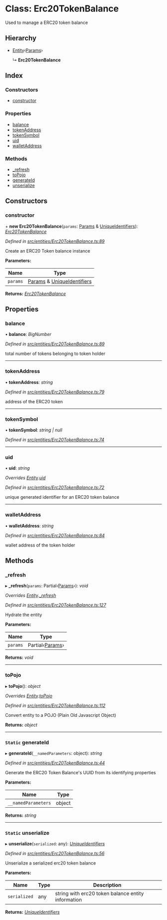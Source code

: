 # Class: Erc20TokenBalance

Used to manage a ERC20 token balance

## Hierarchy

* [Entity](entities.entity.md)‹[Params](../interfaces/entities.params-1.md)›

  ↳ **Erc20TokenBalance**

## Index

### Constructors

* [constructor](entities.erc20tokenbalance.md#constructor)

### Properties

* [balance](entities.erc20tokenbalance.md#balance)
* [tokenAddress](entities.erc20tokenbalance.md#tokenaddress)
* [tokenSymbol](entities.erc20tokenbalance.md#tokensymbol)
* [uid](entities.erc20tokenbalance.md#uid)
* [walletAddress](entities.erc20tokenbalance.md#walletaddress)

### Methods

* [_refresh](entities.erc20tokenbalance.md#_refresh)
* [toPojo](entities.erc20tokenbalance.md#topojo)
* [generateId](entities.erc20tokenbalance.md#static-generateid)
* [unserialize](entities.erc20tokenbalance.md#static-unserialize)

## Constructors

###  constructor

\+ **new Erc20TokenBalance**(`params`: [Params](../interfaces/entities.params-1.md) & [UniqueIdentifiers](../interfaces/entities.uniqueidentifiers-7.md)): *[Erc20TokenBalance](entities.erc20tokenbalance.md)*

*Defined in [src/entities/Erc20TokenBalance.ts:89](https://github.com/PolymathNetwork/polymath-sdk/blob/1abe1ae/src/entities/Erc20TokenBalance.ts#L89)*

Create an ERC20 Token balance instance

**Parameters:**

Name | Type |
------ | ------ |
`params` | [Params](../interfaces/entities.params-1.md) & [UniqueIdentifiers](../interfaces/entities.uniqueidentifiers-7.md) |

**Returns:** *[Erc20TokenBalance](entities.erc20tokenbalance.md)*

## Properties

###  balance

• **balance**: *BigNumber*

*Defined in [src/entities/Erc20TokenBalance.ts:89](https://github.com/PolymathNetwork/polymath-sdk/blob/1abe1ae/src/entities/Erc20TokenBalance.ts#L89)*

total number of tokens belonging to token holder

___

###  tokenAddress

• **tokenAddress**: *string*

*Defined in [src/entities/Erc20TokenBalance.ts:79](https://github.com/PolymathNetwork/polymath-sdk/blob/1abe1ae/src/entities/Erc20TokenBalance.ts#L79)*

address of the ERC20 token

___

###  tokenSymbol

• **tokenSymbol**: *string | null*

*Defined in [src/entities/Erc20TokenBalance.ts:74](https://github.com/PolymathNetwork/polymath-sdk/blob/1abe1ae/src/entities/Erc20TokenBalance.ts#L74)*

___

###  uid

• **uid**: *string*

*Overrides [Entity](entities.entity.md).[uid](entities.entity.md#abstract-uid)*

*Defined in [src/entities/Erc20TokenBalance.ts:72](https://github.com/PolymathNetwork/polymath-sdk/blob/1abe1ae/src/entities/Erc20TokenBalance.ts#L72)*

unique generated identifier for an ERC20 token balance

___

###  walletAddress

• **walletAddress**: *string*

*Defined in [src/entities/Erc20TokenBalance.ts:84](https://github.com/PolymathNetwork/polymath-sdk/blob/1abe1ae/src/entities/Erc20TokenBalance.ts#L84)*

wallet address of the token holder

## Methods

###  _refresh

▸ **_refresh**(`params`: Partial‹[Params](../interfaces/entities.params-1.md)›): *void*

*Overrides [Entity](entities.entity.md).[_refresh](entities.entity.md#abstract-_refresh)*

*Defined in [src/entities/Erc20TokenBalance.ts:127](https://github.com/PolymathNetwork/polymath-sdk/blob/1abe1ae/src/entities/Erc20TokenBalance.ts#L127)*

Hydrate the entity

**Parameters:**

Name | Type |
------ | ------ |
`params` | Partial‹[Params](../interfaces/entities.params-1.md)› |

**Returns:** *void*

___

###  toPojo

▸ **toPojo**(): *object*

*Overrides [Entity](entities.entity.md).[toPojo](entities.entity.md#abstract-topojo)*

*Defined in [src/entities/Erc20TokenBalance.ts:112](https://github.com/PolymathNetwork/polymath-sdk/blob/1abe1ae/src/entities/Erc20TokenBalance.ts#L112)*

Convert entity to a POJO (Plain Old Javascript Object)

**Returns:** *object*

___

### `Static` generateId

▸ **generateId**(`__namedParameters`: object): *string*

*Defined in [src/entities/Erc20TokenBalance.ts:44](https://github.com/PolymathNetwork/polymath-sdk/blob/1abe1ae/src/entities/Erc20TokenBalance.ts#L44)*

Generate the ERC20 Token Balance's UUID from its identifying properties

**Parameters:**

Name | Type |
------ | ------ |
`__namedParameters` | object |

**Returns:** *string*

___

### `Static` unserialize

▸ **unserialize**(`serialized`: any): *[UniqueIdentifiers](../interfaces/entities.uniqueidentifiers-7.md)*

*Defined in [src/entities/Erc20TokenBalance.ts:56](https://github.com/PolymathNetwork/polymath-sdk/blob/1abe1ae/src/entities/Erc20TokenBalance.ts#L56)*

Unserialize a serialized erc20 token balance

**Parameters:**

Name | Type | Description |
------ | ------ | ------ |
`serialized` | any | string with erc20 token balance entity information  |

**Returns:** *[UniqueIdentifiers](../interfaces/entities.uniqueidentifiers-7.md)*
